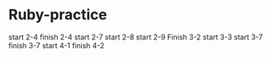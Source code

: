 # Ruby-practice
start 2-4
finish 2-4
start 2-7
start 2-8
start 2-9
Finish 3-2
start 3-3
start 3-7
finish 3-7
start 4-1
finish 4-2
